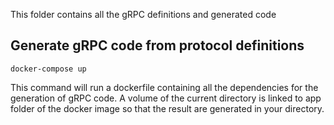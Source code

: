 This folder contains all the gRPC definitions and generated code

## Generate gRPC code from protocol definitions
```shell
docker-compose up
```
This command will run a dockerfile containing all the dependencies for the generation of gRPC code.
A volume of the current directory is linked to app folder of the docker image so that the result are generated in your directory.
